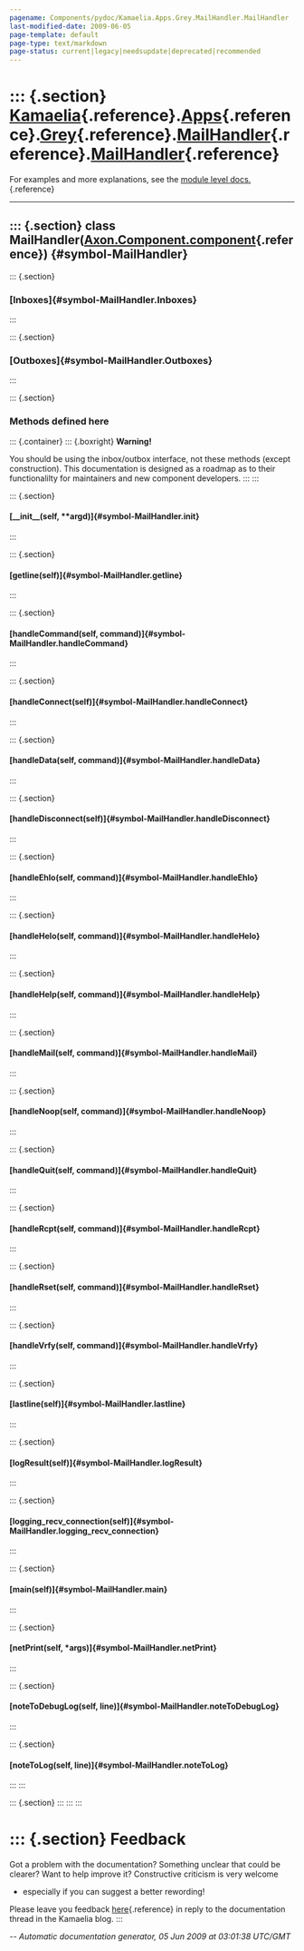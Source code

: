 ```yaml
---
pagename: Components/pydoc/Kamaelia.Apps.Grey.MailHandler.MailHandler
last-modified-date: 2009-06-05
page-template: default
page-type: text/markdown
page-status: current|legacy|needsupdate|deprecated|recommended
---
```

::: {.section}
[Kamaelia](/Components/pydoc/Kamaelia.html){.reference}.[Apps](/Components/pydoc/Kamaelia.Apps.html){.reference}.[Grey](/Components/pydoc/Kamaelia.Apps.Grey.html){.reference}.[MailHandler](/Components/pydoc/Kamaelia.Apps.Grey.MailHandler.html){.reference}.[MailHandler](/Components/pydoc/Kamaelia.Apps.Grey.MailHandler.MailHandler.html){.reference}
============================================================================================================================================================================================================================================================================================================================================================

For examples and more explanations, see the [module level
docs.](/Components/pydoc/Kamaelia.Apps.Grey.MailHandler.html){.reference}

------------------------------------------------------------------------

::: {.section}
class MailHandler([Axon.Component.component](/Docs/Axon/Axon.Component.component.html){.reference}) {#symbol-MailHandler}
---------------------------------------------------------------------------------------------------

::: {.section}
### [Inboxes]{#symbol-MailHandler.Inboxes}
:::

::: {.section}
### [Outboxes]{#symbol-MailHandler.Outboxes}
:::

::: {.section}
### Methods defined here

::: {.container}
::: {.boxright}
**Warning!**

You should be using the inbox/outbox interface, not these methods
(except construction). This documentation is designed as a roadmap as to
their functionalilty for maintainers and new component developers.
:::
:::

::: {.section}
#### [\_\_init\_\_(self, \*\*argd)]{#symbol-MailHandler.__init__}
:::

::: {.section}
#### [getline(self)]{#symbol-MailHandler.getline}
:::

::: {.section}
#### [handleCommand(self, command)]{#symbol-MailHandler.handleCommand}
:::

::: {.section}
#### [handleConnect(self)]{#symbol-MailHandler.handleConnect}
:::

::: {.section}
#### [handleData(self, command)]{#symbol-MailHandler.handleData}
:::

::: {.section}
#### [handleDisconnect(self)]{#symbol-MailHandler.handleDisconnect}
:::

::: {.section}
#### [handleEhlo(self, command)]{#symbol-MailHandler.handleEhlo}
:::

::: {.section}
#### [handleHelo(self, command)]{#symbol-MailHandler.handleHelo}
:::

::: {.section}
#### [handleHelp(self, command)]{#symbol-MailHandler.handleHelp}
:::

::: {.section}
#### [handleMail(self, command)]{#symbol-MailHandler.handleMail}
:::

::: {.section}
#### [handleNoop(self, command)]{#symbol-MailHandler.handleNoop}
:::

::: {.section}
#### [handleQuit(self, command)]{#symbol-MailHandler.handleQuit}
:::

::: {.section}
#### [handleRcpt(self, command)]{#symbol-MailHandler.handleRcpt}
:::

::: {.section}
#### [handleRset(self, command)]{#symbol-MailHandler.handleRset}
:::

::: {.section}
#### [handleVrfy(self, command)]{#symbol-MailHandler.handleVrfy}
:::

::: {.section}
#### [lastline(self)]{#symbol-MailHandler.lastline}
:::

::: {.section}
#### [logResult(self)]{#symbol-MailHandler.logResult}
:::

::: {.section}
#### [logging\_recv\_connection(self)]{#symbol-MailHandler.logging_recv_connection}
:::

::: {.section}
#### [main(self)]{#symbol-MailHandler.main}
:::

::: {.section}
#### [netPrint(self, \*args)]{#symbol-MailHandler.netPrint}
:::

::: {.section}
#### [noteToDebugLog(self, line)]{#symbol-MailHandler.noteToDebugLog}
:::

::: {.section}
#### [noteToLog(self, line)]{#symbol-MailHandler.noteToLog}
:::
:::

::: {.section}
:::
:::
:::

::: {.section}
Feedback
========

Got a problem with the documentation? Something unclear that could be
clearer? Want to help improve it? Constructive criticism is very welcome
- especially if you can suggest a better rewording!

Please leave you feedback
[here](../../../cgi-bin/blog/blog.cgi?rm=viewpost&nodeid=1142023701){.reference}
in reply to the documentation thread in the Kamaelia blog.
:::

*\-- Automatic documentation generator, 05 Jun 2009 at 03:01:38 UTC/GMT*
